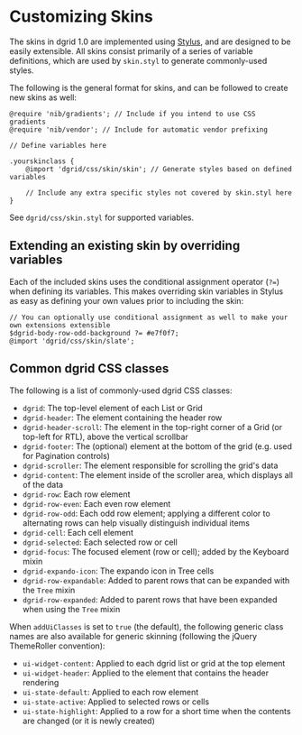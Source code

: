 # Customizing Skins

The skins in dgrid 1.0 are implemented using [Stylus](http://stylus-lang.com/), and are designed to be
easily extensible.  All skins consist primarily of a series of variable definitions, which are used by
`skin.styl` to generate commonly-used styles.

The following is the general format for skins, and can be followed to create new skins as well:

```
@require 'nib/gradients'; // Include if you intend to use CSS gradients
@require 'nib/vendor'; // Include for automatic vendor prefixing

// Define variables here

.yourskinclass {
	@import 'dgrid/css/skin/skin'; // Generate styles based on defined variables

	// Include any extra specific styles not covered by skin.styl here
}
```

See `dgrid/css/skin.styl` for supported variables.

## Extending an existing skin by overriding variables

Each of the included skins uses the conditional assignment operator (`?=`) when defining its variables.  This makes
overriding skin variables in Stylus as easy as defining your own values prior to including the skin:

```
// You can optionally use conditional assignment as well to make your own extensions extensible
$dgrid-body-row-odd-background ?= #e7f0f7;
@import 'dgrid/css/skin/slate';
```

## Common dgrid CSS classes

The following is a list of commonly-used dgrid CSS classes:

* `dgrid`: The top-level element of each List or Grid
* `dgrid-header`: The element containing the header row
* `dgrid-header-scroll`: The element in the top-right corner of a Grid (or top-left for RTL),
above the vertical scrollbar
* `dgrid-footer`: The (optional) element at the bottom of the grid (e.g. used for Pagination controls)
* `dgrid-scroller`: The element responsible for scrolling the grid's data
* `dgrid-content`: The element inside of the scroller area, which displays all of the data
* `dgrid-row`: Each row element
* `dgrid-row-even`: Each even row element
* `dgrid-row-odd`: Each odd row element; applying a different color to alternating rows can help
visually distinguish individual items
* `dgrid-cell`: Each cell element
* `dgrid-selected`: Each selected row or cell
* `dgrid-focus`: The focused element (row or cell); added by the Keyboard mixin
* `dgrid-expando-icon`: The expando icon in Tree cells
* `dgrid-row-expandable`: Added to parent rows that can be expanded with the `Tree` mixin
* `dgrid-row-expanded`: Added to parent rows that have been expanded when using the `Tree` mixin

When `addUiClasses` is set to `true` (the default), the following generic class
names are also available for generic skinning (following the jQuery ThemeRoller convention):

* `ui-widget-content`: Applied to each dgrid list or grid at the top element
* `ui-widget-header`: Applied to the element that contains the header rendering
* `ui-state-default`: Applied to each row element
* `ui-state-active`: Applied to selected rows or cells
* `ui-state-highlight`: Applied to a row for a short time when the contents are changed (or it is newly created)
